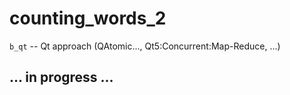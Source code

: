 # counting_words_2

```b_qt``` -- Qt approach (QAtomic..., Qt5:Concurrent:Map-Reduce, ...)


## ... in progress ... ##
